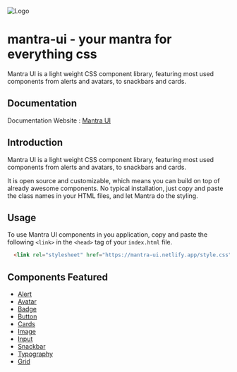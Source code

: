 
![Logo](https://mantra-ui.netlify.app/logo_no-padding.jpg)



# mantra-ui - your mantra for everything css

Mantra UI is a light weight CSS component library, featuring most used components 
from alerts and avatars, to snackbars and cards. 


## Documentation

Documentation Website : [Mantra UI](https://mantra-ui.netlify.app/)

## Introduction

Mantra UI is a light weight CSS component library,
featuring most used components from alerts and avatars,
to snackbars and cards.

It is open source and customizable,
which means you can build on top of already awesome components.
No typical installation, just copy and paste the class names in your HTML files,
and let Mantra do the styling.

## Usage

To use Mantra UI components in you application, copy and paste the 
following  ```<link>``` in the ```<head>``` tag of your ```index.html``` file.

```html
  <link rel="stylesheet" href="https://mantra-ui.netlify.app/style.css">
```

## Components Featured
- [Alert](https://mantra-ui.netlify.app/documentation.html#alert-section)
- [Avatar](https://mantra-ui.netlify.app/documentation.html#avatar-section)
- [Badge](https://mantra-ui.netlify.app/documentation.html#badge-section)
- [Button](https://mantra-ui.netlify.app/documentation.html#button-section)
- [Cards](https://mantra-ui.netlify.app/documentation.html#card-section)
- [Image](https://mantra-ui.netlify.app/documentation.html#image-section)
- [Input](https://mantra-ui.netlify.app/documentation.html#input-section)
- [Snackbar](https://mantra-ui.netlify.app/documentation.html#snackbar-section)
- [Typography](https://mantra-ui.netlify.app/documentation.html#typography-section)
- [Grid](https://mantra-ui.netlify.app/documentation.html#grid-section)

